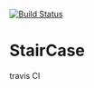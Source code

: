 [![Build Status](https://travis-ci.org/stulsani/StairCase.svg?branch=master)](https://travis-ci.org/stulsani/StairCase)
# StairCase
travis CI
